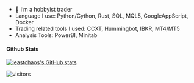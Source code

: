 - 🌱 I’m a hobbyist trader
- Language I use: Python/Cython, Rust, SQL, MQL5, GoogleAppScript, Docker
- Trading related tools I used: CCXT, Hummingbot, IBKR, MT4/MT5
- Analysis Tools: PowerBI, Minitab

#### Github Stats

[![leastchaos's GitHub stats](https://github-readme-stats.vercel.app/api?username=leastchaos&count_private=true&show_icons=true&theme=dark)](https://github.com/anuraghazra/github-readme-stats)

![visitors](https://visitor-badge.glitch.me/badge?page_id=leastchaos&left_color=green&right_color=red)
<!---
leastchaos/leastchaos is a ✨ special ✨ repository because its `README.md` (this file) appears on your GitHub profile.
You can click the Preview link to take a look at your changes.
--->
